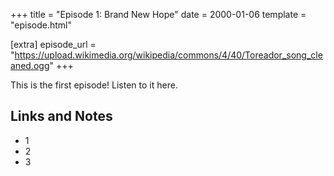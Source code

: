 +++
title = "Episode 1: Brand New Hope"
date = 2000-01-06
template = "episode.html"

[extra]
episode_url = "https://upload.wikimedia.org/wikipedia/commons/4/40/Toreador_song_cleaned.ogg"
+++

This is the first episode! Listen to it here.

<!-- more -->

## Links and Notes

* 1
* 2
* 3
